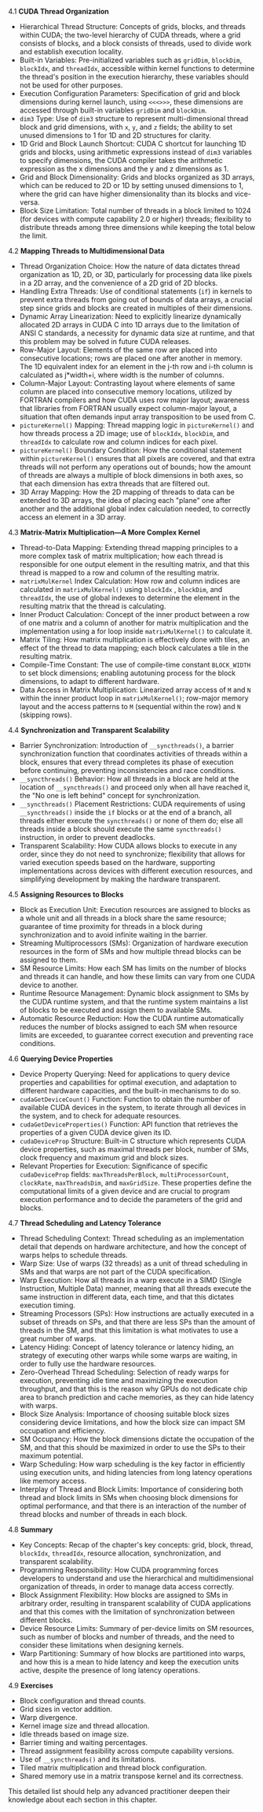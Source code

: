 4.1 **CUDA Thread Organization**

*   Hierarchical Thread Structure: Concepts of grids, blocks, and threads within CUDA; the two-level hierarchy of CUDA threads, where a grid consists of blocks, and a block consists of threads, used to divide work and establish execution locality.
*   Built-in Variables:  Pre-initialized variables such as `gridDim`, `blockDim`, `blockIdx`, and `threadIdx`, accessible within kernel functions to determine the thread's position in the execution hierarchy, these variables should not be used for other purposes.
*   Execution Configuration Parameters: Specification of grid and block dimensions during kernel launch, using `<<<>>>`, these dimensions are accessed through built-in variables `gridDim` and `blockDim`.
*  `dim3` Type: Use of `dim3` structure to represent multi-dimensional thread block and grid dimensions, with `x`, `y`, and `z` fields; the ability to set unused dimensions to 1 for 1D and 2D structures for clarity.
*   1D Grid and Block Launch Shortcut: CUDA C shortcut for launching 1D grids and blocks, using arithmetic expressions instead of `dim3` variables to specify dimensions, the CUDA compiler takes the arithmetic expression as the x dimensions and the y and z dimensions as 1.
*   Grid and Block Dimensionality:  Grids and blocks organized as 3D arrays, which can be reduced to 2D or 1D by setting unused dimensions to 1, where the grid can have higher dimensionality than its blocks and vice-versa.
*   Block Size Limitation:  Total number of threads in a block limited to 1024 (for devices with compute capability 2.0 or higher) threads; flexibility to distribute threads among three dimensions while keeping the total below the limit.

4.2  **Mapping Threads to Multidimensional Data**
*   Thread Organization Choice: How the nature of data dictates thread organization as 1D, 2D, or 3D, particularly for processing data like pixels in a 2D array, and the convenience of a 2D grid of 2D blocks.
*   Handling Extra Threads: Use of conditional statements (`if`) in kernels to prevent extra threads from going out of bounds of data arrays, a crucial step since grids and blocks are created in multiples of their dimensions.
*   Dynamic Array Linearization:  Need to explicitly linearize dynamically allocated 2D arrays in CUDA C into 1D arrays due to the limitation of ANSI C standards, a necessity for dynamic data size at runtime, and that this problem may be solved in future CUDA releases.
*   Row-Major Layout: Elements of the same row are placed into consecutive locations; rows are placed one after another in memory. The 1D equivalent index for an element in the j-th row and i-th column is calculated as j*width+i, where width is the number of columns.
*   Column-Major Layout: Contrasting layout where elements of same column are placed into consecutive memory locations, utilized by FORTRAN compilers and how CUDA uses row major layout; awareness that libraries from FORTRAN usually expect column-major layout, a situation that often demands input array transposition to be used from C.
*   `pictureKernel()` Mapping: Thread mapping logic in `pictureKernel()` and how threads process a 2D image; use of `blockIdx`, `blockDim`, and `threadIdx` to calculate row and column indices for each pixel.
*   `pictureKernel()` Boundary Condition: How the conditional statement within `pictureKernel()` ensures that all pixels are covered, and that extra threads will not perform any operations out of bounds; how the amount of threads are always a multiple of block dimensions in both axes, so that each dimension has extra threads that are filtered out.
*   3D Array Mapping: How the 2D mapping of threads to data can be extended to 3D arrays, the idea of placing each "plane" one after another and the additional global index calculation needed, to correctly access an element in a 3D array.

4.3 **Matrix-Matrix Multiplication—A More Complex Kernel**
*   Thread-to-Data Mapping: Extending thread mapping principles to a more complex task of matrix multiplication; how each thread is responsible for one output element in the resulting matrix, and that this thread is mapped to a row and column of the resulting matrix.
*  `matrixMulKernel` Index Calculation: How row and column indices are calculated in `matrixMulKernel()` using `blockIdx` , `blockDim`, and `threadIdx`, the use of global indexes to determine the element in the resulting matrix that the thread is calculating.
*   Inner Product Calculation: Concept of the inner product between a row of one matrix and a column of another for matrix multiplication and the implementation using a for loop inside `matrixMulKernel()` to calculate it.
*   Matrix Tiling: How matrix multiplication is effectively done with tiles, an effect of the thread to data mapping; each block calculates a tile in the resulting matrix.
*    Compile-Time Constant: The use of compile-time constant `BLOCK_WIDTH` to set block dimensions; enabling autotuning process for the block dimensions, to adapt to different hardware.
*   Data Access in Matrix Multiplication: Linearized array access of `M` and `N` within the inner product loop in `matrixMulKernel()`; row-major memory layout and the access patterns to `M` (sequential within the row) and `N` (skipping rows).

4.4 **Synchronization and Transparent Scalability**
*   Barrier Synchronization: Introduction of `__syncthreads()`, a barrier synchronization function that coordinates activities of threads within a block, ensures that every thread completes its phase of execution before continuing, preventing inconsistencies and race conditions.
*   `__syncthreads()` Behavior: How all threads in a block are held at the location of `__syncthreads()` and proceed only when all have reached it, the "No one is left behind" concept for synchronization.
*   `__syncthreads()` Placement Restrictions: CUDA requirements of using `__syncthreads()` inside the `if` blocks or at the end of a branch, all threads either execute the `syncthreads()` or none of them do; else all threads inside a block should execute the same `syncthreads()` instruction, in order to prevent deadlocks.
*   Transparent Scalability: How CUDA allows blocks to execute in any order, since they do not need to synchronize; flexibility that allows for varied execution speeds based on the hardware, supporting implementations across devices with different execution resources, and simplifying development by making the hardware transparent.

4.5  **Assigning Resources to Blocks**
*   Block as Execution Unit: Execution resources are assigned to blocks as a whole unit and all threads in a block share the same resource; guarantee of time proximity for threads in a block during synchronization and to avoid infinite waiting in the barrier.
*   Streaming Multiprocessors (SMs): Organization of hardware execution resources in the form of SMs and how multiple thread blocks can be assigned to them.
*   SM Resource Limits: How each SM has limits on the number of blocks and threads it can handle, and how these limits can vary from one CUDA device to another.
*   Runtime Resource Management: Dynamic block assignment to SMs by the CUDA runtime system, and that the runtime system maintains a list of blocks to be executed and assign them to available SMs.
*   Automatic Resource Reduction: How the CUDA runtime automatically reduces the number of blocks assigned to each SM when resource limits are exceeded, to guarantee correct execution and preventing race conditions.

4.6 **Querying Device Properties**
*   Device Property Querying: Need for applications to query device properties and capabilities for optimal execution, and adaptation to different hardware capacities, and the built-in mechanisms to do so.
*   `cudaGetDeviceCount()` Function: Function to obtain the number of available CUDA devices in the system, to iterate through all devices in the system, and to check for adequate resources.
*   `cudaGetDeviceProperties()` Function: API function that retrieves the properties of a given CUDA device given its ID.
*   `cudaDeviceProp` Structure: Built-in C structure which represents CUDA device properties, such as maximal threads per block, number of SMs, clock frequency and maximum grid and block sizes.
*   Relevant Properties for Execution: Significance of specific `cudaDeviceProp` fields: `maxThreadsPerBlock`, `multiProcessorCount`, `clockRate`, `maxThreadsDim`, and `maxGridSize`. These properties define the computational limits of a given device and are crucial to program execution performance and to decide the parameters of the grid and blocks.

4.7 **Thread Scheduling and Latency Tolerance**
*   Thread Scheduling Context: Thread scheduling as an implementation detail that depends on hardware architecture, and how the concept of warps helps to schedule threads.
*   Warp Size: Use of warps (32 threads) as a unit of thread scheduling in SMs and that warps are not part of the CUDA specification.
*   Warp Execution: How all threads in a warp execute in a SIMD (Single Instruction, Multiple Data) manner, meaning that all threads execute the same instruction in different data, each time, and that this dictates execution timing.
*   Streaming Processors (SPs):  How instructions are actually executed in a subset of threads on SPs, and that there are less SPs than the amount of threads in the SM, and that this limitation is what motivates to use a great number of warps.
*   Latency Hiding: Concept of latency tolerance or latency hiding, an strategy of executing other warps while some warps are waiting, in order to fully use the hardware resources.
*   Zero-Overhead Thread Scheduling: Selection of ready warps for execution, preventing idle time and maximizing the execution throughput, and that this is the reason why GPUs do not dedicate chip area to branch prediction and cache memories, as they can hide latency with warps.
*   Block Size Analysis: Importance of choosing suitable block sizes considering device limitations, and how the block size can impact SM occupation and efficiency.
*   SM Occupancy: How the block dimensions dictate the occupation of the SM, and that this should be maximized in order to use the SPs to their maximum potential.
*   Warp Scheduling: How warp scheduling is the key factor in efficiently using execution units, and hiding latencies from long latency operations like memory access.
*   Interplay of Thread and Block Limits: Importance of considering both thread and block limits in SMs when choosing block dimensions for optimal performance, and that there is an interaction of the number of thread blocks and number of threads in each block.

4.8 **Summary**
*   Key Concepts: Recap of the chapter's key concepts: grid, block, thread, `blockIdx`, `threadIdx`, resource allocation, synchronization, and transparent scalability.
*   Programming Responsibility: How CUDA programming forces developers to understand and use the hierarchical and multidimensional organization of threads, in order to manage data access correctly.
*   Block Assignment Flexibility:  How blocks are assigned to SMs in arbitrary order, resulting in transparent scalability of CUDA applications and that this comes with the limitation of synchronization between different blocks.
*   Device Resource Limits: Summary of per-device limits on SM resources, such as number of blocks and number of threads, and the need to consider these limitations when designing kernels.
*   Warp Partitioning: Summary of how blocks are partitioned into warps, and how this is a mean to hide latency and keep the execution units active, despite the presence of long latency operations.

4.9 **Exercises**
*   Block configuration and thread counts.
*   Grid sizes in vector addition.
*   Warp divergence.
*   Kernel image size and thread allocation.
*   Idle threads based on image size.
*   Barrier timing and waiting percentages.
*   Thread assignment feasibility across compute capability versions.
*  Use of `__syncthreads()` and its limitations.
*   Tiled matrix multiplication and thread block configuration.
*   Shared memory use in a matrix transpose kernel and its correctness.

This detailed list should help any advanced practitioner deepen their knowledge about each section in this chapter.